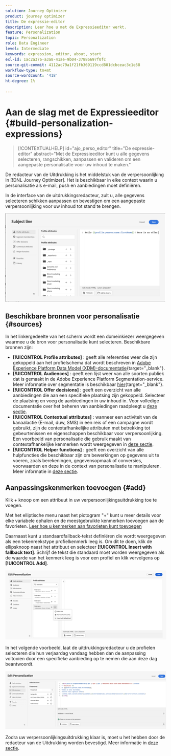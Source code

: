 ```yaml
---
solution: Journey Optimizer
product: journey optimizer
title: De expressie-editor
description: Leer hoe u met de Expressieeditor werkt.
feature: Personalization
topic: Personalization
role: Data Engineer
level: Intermediate
keywords: expression, editor, about, start
exl-id: 1ac2a376-a3a8-41ae-9b04-37886697f0fc
source-git-commit: 4112ac79a1f21fb369119ccd801dcbceac3c1e58
workflow-type: tm+mt
source-wordcount: '418'
ht-degree: 1%

---
```


# Aan de slag met de Expressieeditor {#build-personalization-expressions}

>[!CONTEXTUALHELP]
>id="ajo_perso_editor"
>title="De expressie-editor"
>abstract="Met de Expressieeditor kunt u alle gegevens selecteren, rangschikken, aanpassen en valideren om een aangepaste personalisatie voor uw inhoud te maken."

De redacteur van de Uitdrukking is het middelstuk van de verpersoonlijking in [!DNL Journey Optimizer]. Het is beschikbaar in elke context waarin u personalisatie als e-mail, push en aanbiedingen moet definiëren.

In de interface van de uitdrukkingsredacteur, zult u, alle gegevens selecteren schikken aanpassen en bevestigen om een aangepaste verpersoonlijking voor uw inhoud tot stand te brengen.

![](assets/perso_ee1.png)

## Beschikbare bronnen voor personalisatie {#sources}

In het linkergedeelte van het scherm wordt een domeinkiezer weergegeven waarmee u de bron voor personalisatie kunt selecteren. Beschikbare bronnen zijn:

* **[!UICONTROL Profile attributes]** : geeft alle referenties weer die zijn gekoppeld aan het profielschema dat wordt beschreven in [Adobe Experience Platform Data Model (XDM)-documentatie](https://experienceleague.adobe.com/docs/experience-platform/xdm/home.html?lang=nl){target="_blank"}.
* **[!UICONTROL Audiences]** : geeft een lijst weer van alle soorten publiek dat is gemaakt in de Adobe Experience Platform Segmentation-service. Meer informatie over segmentatie is beschikbaar [hier](https://experienceleague.adobe.com/docs/experience-platform/segmentation/home.html){target="_blank"}.
* **[!UICONTROL Offer decisions]** : geeft een overzicht van alle aanbiedingen die aan een specifieke plaatsing zijn gekoppeld. Selecteer de plaatsing en voeg de aanbiedingen in uw inhoud in. Voor volledige documentatie over het beheren van aanbiedingen raadpleegt u [deze sectie](../offers/get-started/starting-offer-decisioning.md).
* **[!UICONTROL Contextual attributes]** : wanneer een activiteit van de kanaalactie (E-mail, duw, SMS) in een reis of een campagne wordt gebruikt, zijn de contextafhankelijke attributen met betrekking tot gebeurtenissen en eigenschappen beschikbaar voor verpersoonlijking. Een voorbeeld van personalisatie die gebruik maakt van contextafhankelijke kenmerken wordt weergegeven in [deze sectie](personalization-use-case.md).
* **[!UICONTROL Helper functions]** : geeft een overzicht van alle hulpfuncties die beschikbaar zijn om bewerkingen op gegevens uit te voeren, zoals berekeningen, gegevensopmaak of conversies, voorwaarden en deze in de context van personalisatie te manipuleren. Meer informatie in [deze sectie](functions/functions.md).

## Aanpassingskenmerken toevoegen {#add}

Klik + knoop om een attribuut in uw verpersoonlijkingsuitdrukking toe te voegen.

Met het elliptische menu naast het pictogram &quot;+&quot; kunt u meer details voor elke variabele ophalen en de meestgebruikte kenmerken toevoegen aan de favorieten. [Leer hoe u kenmerken aan favorieten kunt toevoegen](personalization-favorites.md)

Daarnaast kunt u standaardfallback-tekst definiëren die wordt weergegeven als een tekenreekstype profielkenmerk leeg is. Om dit te doen, klik de ellipsknoop naast het attribuut en selecteer **[!UICONTROL Insert with fallback text]**. Schrijf de tekst die standaard moet worden weergegeven als de waarde van het kenmerk leeg is voor een profiel en klik vervolgens op **[!UICONTROL Add]**.

![](assets/attribute-details.png)

In het volgende voorbeeld, laat de uitdrukkingsredacteur u de profielen selecteren die hun verjaardag vandaag hebben dan de aanpassing voltooien door een specifieke aanbieding op te nemen die aan deze dag beantwoordt.

![](assets/perso_ee2.png)

Zodra uw verpersoonlijkingsuitdrukking klaar is, moet u het hebben door de redacteur van de Uitdrukking worden bevestigd. Meer informatie in [deze sectie](personalization-validation.md).
